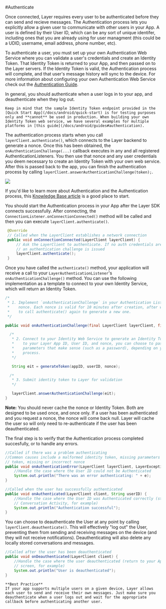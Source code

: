#Authenticate

Once connected, Layer requires every user to be authenticated before they can send and recieve messages. The Authentication process lets you explicitly allow a given user to communicate with other users in your App. A user is defined by their User ID, which can be any sort of unique identifer, including ones that you are already using for user managment (this could be a UDID, username, email address, phone number, etc).

To authenticate a user, you must set up your own Authentication Web Service where you can validate a user's credentials and create an Identity Token. That Identity Token is returned to your App, and then passed on to the Layer servers. If the Identity Token is valid, the Authentication process will complete, and that user's message history will sync to the device. For more information about configuring your own Authentication Web Service check out the [Authentication Guide](/docs/android/guides).

In general, you should authenticate when a user logs in to your app, and deauthenticate when they log out.

```emphasis
Keep in mind that the sample Identity Token endpoint provided in the [Quick Start App](/docs/android/quick-start) is for testing purposes only and **cannot** be used in production. When building your own Identity Token web service, we have several examples for multiple platforms in [this guide](/docs/android/guides#authentication).
```

The authentication process starts when you call `layerClient.authenticate()`, which connects to the Layer backend to generate a nonce. Once this has been obtained, the `onAuthenticationChallenge(...)` callback executes in any and all registered AuthenticationListeners. You then use that nonce and any user credentials you deem necessary to create an Identity Token with your own web service. After this is passed back to the app, you can finish the authentication process by calling `layerClient.answerAuthenticationChallenge(token);`.

![](android_auth.png)


If you'd like to learn more about Authentication and the Authentication process, this [Knowledge Base article](https://support.layer.com/hc/en-us/articles/204225940-How-does-Authentication-work-) is a good place to start.

You should start the Authentication process in your App after the Layer SDK connects successfully. After connecting, the `ConnectionListener.onConnectionConnected()` method will be called and then you can execute `layerClient.authenticate()`.


```java
 @Override
 // Called when the LayerClient establishes a network connection
 public void onConnectionConnected(LayerClient layerClient) {
     // Ask the LayerClient to authenticate. If no auth credentials are present,
     // an authentication challenge is issued
     layerClient.authenticate();
 }
```

Once you have called the `authenticate()` method, your application will receive a call to your `LayerAuthenticationListener`'s `onAuthenticationChallenge()` method. You can use the following implementation as a template to connect to your own Identity Service, which will return an Identity Token.

```java
/*
 * 1. Implement `onAuthenticationChallenge` in your Authentication Listener to acquire a
 *    nonce. Each nonce is valid for 10 minutes after creation, after which you will have
 *    to call authenticate() again to generate a new one.
 */

public void onAuthenticationChallenge(final LayerClient layerClient, final String nonce) {

  /*
   * 2. Connect to your Identity Web Service to generate an Identity Token. In addition
   *    to your Layer App ID, User ID, and nonce, you can choose to pass in any other
   *    parameters that make sense (such as a password), depending on your App's login
   *    process.
   */

   String eit = generateToken(appID, userID, nonce);

  /*
   * 3. Submit identity token to Layer for validation
   */

   layerClient.answerAuthenticationChallenge(eit);
}
```

<b>Note:</b> You should never cache the nonce or Identity Token. Both are designed to be used once, and once only. If a user has been authenticated and you request a nonce, the nonce will come back null. Layer will cache the user so will only need to re-authenticate if the user has been deauthenticated.


The final step is to verify that the Authentication process completed succesfully, or to handle any errors.

```java
//Called if there was a problem authenticating
//Common causes include a malformed identity token, missing parameters in the identity
// token, missing or incorrect nonce
public void onAuthenticationError(LayerClient layerClient, LayerException e) {
    //Handle the case where the User ID could not be Authenticated
    System.out.println("There was an error authenticating: " + e);
}

//Called when the user has successfully authenticated
public void onAuthenticated(LayerClient client, String userID) {
    //Handle the case where the User ID was Authenticated correctly (start the
    // Conversation Activity, for example)
    System.out.println("Authentication successful");
}
```

You can choose to deauthenticate the User at any point by calling `layerClient.deauthenticate()`. This will effectively "log out" the User, preventing them from sending and receiving messages on the device (and they will not receive notifications). Deauthenticating will also delete any locally stored conversations and messages.

```java
//Called after the user has been deauthenticated
public void onDeauthenticated(LayerClient client) {
    //Handle the case where the user deauthenticated (return to your App's login
    // screen, for example)
    System.out.println("User is deauthenticated");
}
```

```emphasis
**Best Practice**
If your app supports multiple users on a given device, Layer allows each user to send and receive their own messages. Just make sure you deauthenticate when a user logs out and wait for the appropriate callback before authenticating another user.
```
